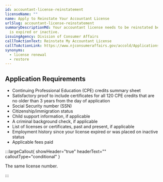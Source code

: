 ```yaml
---
id: accountant-license-reinstatement
licenseName: ""
name: Apply to Reinstate Your Accountant License
urlSlug: accountant-license-reinstatement
summaryDescriptionMd: Your accountant license needs to be reinstated because it
  is expired or inactive.
issuingAgency: Division of Consumer Affairs
callToActionText: Reinstate My Accountant License
callToActionLink: https://www.njconsumeraffairs.gov/accold/Applications/Application-for-Reinstatement-Reactivation-of-Licensure.pdf
synonyms:
  - license renewal
  - restore
---
```


## Application Requirements

- Continuing Professional Education (CPE) credits summary sheet
- Satisfactory proof to include certificates for all 120 CPE credits that are no older than 3 years from the day of application
- Social Security number (SSN)
- Citizenship/immigration status
- Child support information, if applicable
- A criminal background check, if applicable
- List of licenses or certificates, past and present, if applicable
- Employment history since your license expired or was placed on inactive status
- Applicable fees paid

:::largeCallout{ showHeader="true" headerText="" calloutType="conditional" }

The same license number.

:::
